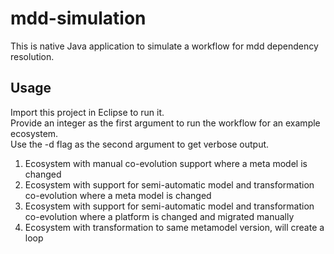 # mdd-simulation
This is native Java application to simulate a workflow for mdd dependency resolution.
## Usage
Import this project in Eclipse to run it.  
Provide an integer as the first argument to run the workflow for an example ecosystem.  
Use the -d flag as the second argument to get verbose output.  
1. Ecosystem with manual co-evolution support where a meta model is changed
2. Ecosystem with support for semi-automatic model and transformation co-evolution where a meta model is changed
3. Ecosystem with support for semi-automatic model and transformation co-evolution where a platform is changed and migrated manually
4. Ecosystem with transformation to same metamodel version, will create a loop
